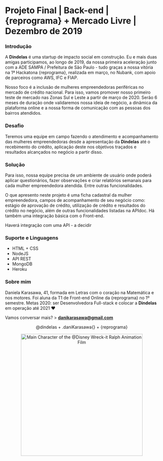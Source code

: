 <h1>Projeto Final | Back-end | {reprograma} + Mercado Livre | Dezembro de 2019</h1>

<h3>Introdução</h3>

A <b>Dindelas</b> é uma startup de impacto social em construção. Eu e mais duas amigas participamos, ao longo de 2019, da nossa primeira aceleração junto com a ADE SAMPA / Prefeitura de São Paulo - tudo graças a nossa vitória na 1ª Hackatona {reprograma}, realizada em março, no Nubank, com apoio de parceiros como AWS, IFC e FIAP. 

Nosso foco é a inclusão de mulheres empreendedoras periféricas no mercado de crédito nacional. Para isso, vamos promover nosso primeiro teste de mercado nas Zonas Sul e Leste a partir de março de 2020. Serão 6 meses de duração onde validaremos nossa ideia de negócio, a dinâmica da plataforma online e a nossa forma de comunicação com as pessoas dos bairros atendidos. 

<h3>Desafio</h3>

Teremos uma equipe em campo fazendo o atendimento e acompanhamento das mulheres empreendedoras desde a apresentação da <b>Dindelas</b> até o recebimento do crédito, aplicação deste nos objetivos traçados e resultados alcançados no negócio a partir disso. 

<h3>Solução</h3>

Para isso, nossa equipe precisa de um ambiente de usuário onde poderá aplicar questionários, fazer observações e criar relatórios semanais para cada mulher empreendedora atendida. Entre outras funcionalidades.

O que apresento neste projeto é uma ficha cadastral da mulher empreendedora, campos de acompanhamento de seu negócio como: estágio de aprovação de crédito, utilização de crédito e resultados do crédito no negócio, além de outras funcionalidades listadas na APIdoc. Há também uma integração básica com o Front-end. 

Haverá integração com uma API - a decidir 

<h3>Suporte e Linguagens</h3>

* HTML + CSS
* NodeJS
* API REST
* MongoDB
* Heroku

<h3>Sobre mim</h3>

Daniela Karasawa, 41, formada em Letras com o coração na Matemática e nos motores. Foi aluna da T1 de Front-end Online da {reprograma} no 1º semestre. Metas 2020: ser Desenvolvedora Full-stack e colocar a <b>Dindelas</b> em operação até 2021 ♥

Vamos conversar mais? > <b>danikarasawa@gmail.com</b>

<p align="center">@dindelas + .daniKarasawa{} + {reprograma}</p>

<p align="center"><img src="https://media1.giphy.com/media/31ltvCocTCYyk/giphy.gif" width="400" title="Vanellope" alt="Main Character of the @Disney Wreck-it Ralph Animation Film"></p>